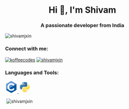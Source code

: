 <h1 align="center">Hi 👋, I'm Shivam</h1>
<h3 align="center">A passionate developer from India</h3>

<p align="left"> <img src="https://komarev.com/ghpvc/?username=shivamjxin&label=Profile%20views&color=0e75b6&style=flat" alt="shivamjxin" /> </p>

<h3 align="left">Connect with me:</h3>
<p align="left">
<a href="https://twitter.com/koffeecodes" target="blank"><img align="center" src="https://raw.githubusercontent.com/rahuldkjain/github-profile-readme-generator/master/src/images/icons/Social/twitter.svg" alt="koffeecodes" height="30" width="40" /></a>
<a href="https://linkedin.com/in/shivamjxin" target="blank"><img align="center" src="https://raw.githubusercontent.com/rahuldkjain/github-profile-readme-generator/master/src/images/icons/Social/linked-in-alt.svg" alt="shivamjxin" height="30" width="40" /></a>
</p>

<h3 align="left">Languages and Tools:</h3>
<p align="left"> <a href="https://www.cprogramming.com/" target="_blank" rel="noreferrer"> <img src="https://raw.githubusercontent.com/devicons/devicon/master/icons/c/c-original.svg" alt="c" width="40" height="40"/> </a> <a href="https://www.python.org" target="_blank" rel="noreferrer"> <img src="https://raw.githubusercontent.com/devicons/devicon/master/icons/python/python-original.svg" alt="python" width="40" height="40"/> </a> </p>

<p>&nbsp;<img align="center" src="https://github-readme-stats.vercel.app/api?username=shivamjxin&show_icons=true&locale=en" alt="shivamjxin" /></p>

